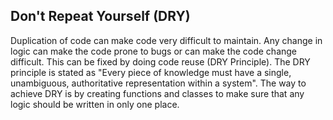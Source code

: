 ## Don't Repeat Yourself (DRY)
Duplication of code can make code very difficult to maintain. Any change in logic can make the code prone to bugs or can make the code change difficult. This can be fixed by doing code reuse (DRY Principle).
The DRY principle is stated as "Every piece of knowledge must have a single, unambiguous, authoritative representation within a system".
The way to achieve DRY is by creating functions and classes to make sure that any logic should be written in only one place.
